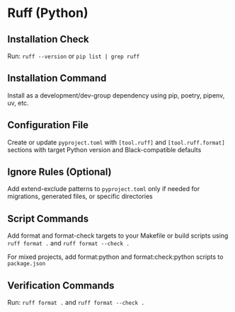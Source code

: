 # Ruff (Python)

## Installation Check
Run: `ruff --version` or `pip list | grep ruff`

## Installation Command
Install as a development/dev-group dependency using pip, poetry, pipenv, uv, etc.

## Configuration File
Create or update `pyproject.toml` with `[tool.ruff]` and `[tool.ruff.format]` sections with target Python version and Black-compatible defaults

## Ignore Rules (Optional)
Add extend-exclude patterns to `pyproject.toml` only if needed for migrations, generated files, or specific directories

## Script Commands
Add format and format-check targets to your Makefile or build scripts using `ruff format .` and `ruff format --check .`

For mixed projects, add format:python and format:check:python scripts to `package.json`

## Verification Commands
Run: `ruff format .` and `ruff format --check .`